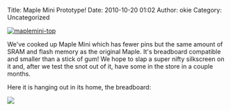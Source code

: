 Title: Maple Mini Prototype!
Date: 2010-10-20 01:02
Author: okie
Category: Uncategorized

<a href="http://leaflabs.com/wp-content/uploads/2010/10/maplemini-top.jpg">
<img src="http://leaflabs.com/wp-content/uploads/2010/10/maplemini-top-770x510.jpg" alt="maplemini-top">
</a>

We've cooked up Maple Mini which has fewer pins but the same amount of
SRAM and flash memory as the original Maple. It's breadboard compatible
and smaller than a stick of gum! We hope to slap a super nifty
silkscreen on it and, after we test the snot out of it, have some in the
store in a couple months.

Here it is hanging out in its home, the breadboard:

<a href="http://leaflabs.com/wp-content/uploads/2010/10/maplemini-breadboard.jpg">
<img src="http://leaflabs.com/wp-content/uploads/2010/10/maplemini-breadboard-770x510.jpg">
</a>

